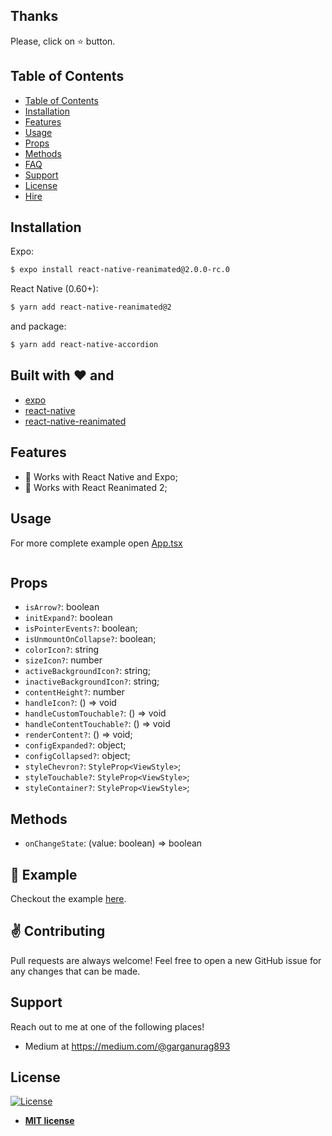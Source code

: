 ## Thanks
<p>Please, click on ⭐ button.</p>


## Table of Contents

- [Table of Contents](#table-of-contents)
- [Installation](#installation)
- [Features](#features)
- [Usage](#usage)
- [Props](#props)
- [Methods](#methods)
- [FAQ](#faq)
- [Support](#support)
- [License](#license)
- [Hire](#hire)


## Installation

<p>Expo:</p>

```bash
$ expo install react-native-reanimated@2.0.0-rc.0
```


<p>React Native (0.60+):</p>


```bash
$ yarn add react-native-reanimated@2
```
and package:

```bash
$ yarn add react-native-accordion
```
## Built with ❤️ and

- [expo](https://www.npmjs.com/package/react-native)
- [react-native](https://www.npmjs.com/package/react-native)
- [react-native-reanimated](https://docs.swmansion.com/react-native-reanimated/)



## Features

- 📲 Works with React Native and Expo;
- 📲 Works with React Reanimated 2;

## Usage

For more complete example open [App.tsx](https://github.com/garganurag893/react-native-phone-number-input/blob/master/example/App.tsx)

```tsx

```



## Props

- `isArrow?`: boolean
- `initExpand?`: boolean
- `isPointerEvents?`: boolean;
- `isUnmountOnCollapse?`: boolean;
- `colorIcon?`: string
- `sizeIcon?`: number
- `activeBackgroundIcon?`: string;
- `inactiveBackgroundIcon?`: string;
- `contentHeight?`:  number
- `handleIcon?`:  () => void
- `handleCustomTouchable?`:  () => void
- `handleContentTouchable?`:  () => void
- `renderContent?`:  () => void;
- `configExpanded?`: object;
- `configCollapsed?`: object;
- `styleChevron?`: `StyleProp<ViewStyle>`;
- `styleTouchable?`: `StyleProp<ViewStyle>`;
- `styleContainer?`: `StyleProp<ViewStyle>`;

## Methods

- `onChangeState`: (value: boolean) => boolean


## 🎉 Example

Checkout the example [here](https://github.com/timelessco/react-native-reanimated-switch/tree/master/example/RNSearch).

## ✌️ Contributing

Pull requests are always welcome! Feel free to open a new GitHub issue for any changes that can be made.

## Support

Reach out to me at one of the following places!

- Medium at <a href="https://medium.com/@garganurag893" target="_blank">https://medium.com/@garganurag893 </a>


## License

[![License](http://img.shields.io/:license-mit-blue.svg?style=flat-square)](http://badges.mit-license.org)

- **[MIT license](http://opensource.org/licenses/mit-license.php)**

[react-native-country-picker-modal]: https://github.com/xcarpentier/react-native-country-picker-modal
